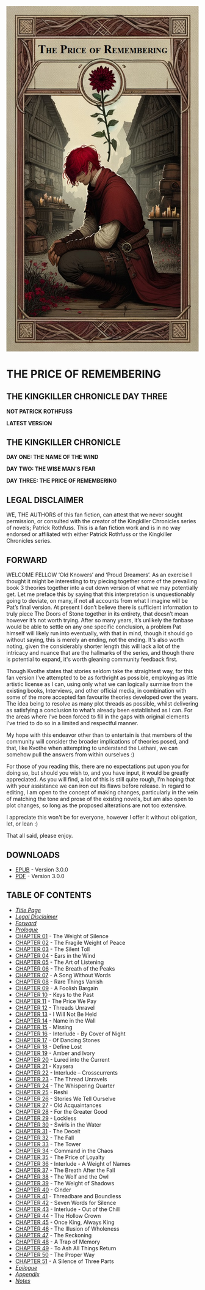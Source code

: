 ![THE PRICE OF REMEMBERING](book/images/cover.jpg)

# THE PRICE OF REMEMBERING

## THE KINGKILLER CHRONICLE DAY THREE

**NOT PATRICK ROTHFUSS**

**LATEST VERSION**

## THE KINGKILLER CHRONICLE

**DAY ONE: THE NAME OF THE WIND**

**DAY TWO: THE WISE MAN'S FEAR**

**DAY THREE: THE PRICE OF REMEMBERING**

## LEGAL DISCLAIMER

WE, THE AUTHORS of this fan fiction, can attest that we never sought permission, or consulted with the creator of the Kingkiller Chronicles series of novels; Patrick Rothfuss. This is a fan fiction work and is in no way endorsed or affiliated with either Patrick Rothfuss or the Kingkiller Chronicles series.

## FORWARD

WELCOME FELLOW ‘Old Knowers’ and ‘Proud Dreamers’. As an exercise I thought it might be interesting to try piecing together some of the prevailing book 3 theories together into a cut down version of what we may potentially get. Let me preface this by saying that this interpretation is unquestionably going to deviate, on many, if not all accounts from what I imagine will be Pat’s final version. At present I don’t believe there is sufficient information to truly piece The Doors of Stone together in its entirety, that doesn’t mean however it’s not worth trying. After so many years, it’s unlikely the fanbase would be able to settle on any one specific conclusion, a problem Pat himself will likely run into eventually, with that in mind, though it should go without saying, this is merely an ending, not the ending. It's also worth noting, given the considerably shorter length this will lack a lot of the intricacy and nuance that are the hallmarks of the series, and though there is potential to expand, it's worth gleaning community feedback first.

Though Kvothe states that stories seldom take the straightest way, for this fan version I’ve attempted to be as forthright as possible, employing as little artistic license as I can, using only what we can logically surmise from the existing books, Interviews, and other official media, in combination with some of the more accepted fan favourite theories developed over the years. The idea being to resolve as many plot threads as possible, whilst delivering as satisfying a conclusion to what’s already been established as I can. For the areas where I’ve been forced to fill in the gaps with original elements I’ve tried to do so in a limited and respectful manner.

My hope with this endeavor other than to entertain is that members of the community will consider the broader implications of theories posed, and that, like Kvothe when attempting to understand the Lethani, we can somehow pull the answers from within ourselves :)

For those of you reading this, there are no expectations put upon you for doing so, but should you wish to, and you have input, it would be greatly appreciated. As you will find, a lot of this is still quite rough, I’m hoping that with your assistance we can iron out its flaws before release. In regard to editing, I am open to the concept of making changes, particularly in the vein of matching the tone and prose of the existing novels, but am also open to plot changes, so long as the proposed alterations are not too extensive.

I appreciate this won't be for everyone, however I offer it without obligation, let, or lean :)

That all said, please enjoy.

## DOWNLOADS

* [EPUB](../../releases/download/v3.0.0/The.Price.of.Remembering.-.The.Kingkiller.Chronicle.-.Day.Three.-.V3.epub) - Version 3.0.0
* [PDF](../../releases/download/v3.0.0/The.Price.of.Remembering.-.The.Kingkiller.Chronicle.-.Day.Three.-.V3.pdf) - Version 3.0.0

## TABLE OF CONTENTS

* [*Title Page*](#the-price-of-remembering)
* [*Legal Disclaimer*](#legal-disclaimer)
* [*Forward*](#forward)
* [*Prologue*](book/Prologue.md)
* [CHAPTER 01](book/CHAPTER_01.md) - The Weight of Silence
* [CHAPTER 02](book/CHAPTER_02.md) - The Fragile Weight of Peace
* [CHAPTER 03](book/CHAPTER_03.md) - The Silent Toll
* [CHAPTER 04](book/CHAPTER_04.md) - Ears in the Wind
* [CHAPTER 05](book/CHAPTER_05.md) - The Art of Listening
* [CHAPTER 06](book/CHAPTER_06.md) - The Breath of the Peaks
* [CHAPTER 07](book/CHAPTER_07.md) - A Song Without Words
* [CHAPTER 08](book/CHAPTER_08.md) - Rare Things Vanish
* [CHAPTER 09](book/CHAPTER_09.md) - A Foolish Bargain
* [CHAPTER 10](book/CHAPTER_10.md) - Keys to the Past
* [CHAPTER 11](book/CHAPTER_11.md) - The Price We Pay
* [CHAPTER 12](book/CHAPTER_12.md) - Threads Unravel
* [CHAPTER 13](book/CHAPTER_13.md) - I Will Not Be Held
* [CHAPTER 14](book/CHAPTER_14.md) - Name in the Wall
* [CHAPTER 15](book/CHAPTER_15.md) - Missing
* [CHAPTER 16](book/CHAPTER_16.md) - Interlude - By Cover of Night
* [CHAPTER 17](book/CHAPTER_17.md) - Of Dancing Stones
* [CHAPTER 18](book/CHAPTER_18.md) - Define Lost
* [CHAPTER 19](book/CHAPTER_19.md) - Amber and Ivory
* [CHAPTER 20](book/CHAPTER_20.md) - Lured into the Current
* [CHAPTER 21](book/CHAPTER_21.md) - Kaysera
* [CHAPTER 22](book/CHAPTER_22.md) - Interlude – Crosscurrents
* [CHAPTER 23](book/CHAPTER_23.md) - The Thread Unravels
* [CHAPTER 24](book/CHAPTER_24.md) - The Whispering Quarter
* [CHAPTER 25](book/CHAPTER_25.md) - Reshi
* [CHAPTER 26](book/CHAPTER_26.md) - Stories We Tell Ourselve
* [CHAPTER 27](book/CHAPTER_27.md) - Old Acquaintances
* [CHAPTER 28](book/CHAPTER_28.md) - For the Greater Good
* [CHAPTER 29](book/CHAPTER_29.md) - Lockless
* [CHAPTER 30](book/CHAPTER_30.md) - Swirls in the Water
* [CHAPTER 31](book/CHAPTER_31.md) - The Deceit
* [CHAPTER 32](book/CHAPTER_32.md) - The Fall
* [CHAPTER 33](book/CHAPTER_33.md) - The Tower
* [CHAPTER 34](book/CHAPTER_34.md) - Command in the Chaos
* [CHAPTER 35](book/CHAPTER_35.md) - The Price of Loyalty
* [CHAPTER 36](book/CHAPTER_36.md) - Interlude - A Weight of Names
* [CHAPTER 37](book/CHAPTER_37.md) - The Breath After the Fall
* [CHAPTER 38](book/CHAPTER_38.md) - The Wolf and the Owl
* [CHAPTER 39](book/CHAPTER_39.md) - The Weight of Shadows
* [CHAPTER 40](book/CHAPTER_40.md) - Cinder
* [CHAPTER 41](book/CHAPTER_41.md) - Threadbare and Boundless
* [CHAPTER 42](book/CHAPTER_42.md) - Seven Words for Silence
* [CHAPTER 43](book/CHAPTER_43.md) - Interlude - Out of the Chill
* [CHAPTER 44](book/CHAPTER_44.md) - The Hollow Crown
* [CHAPTER 45](book/CHAPTER_45.md) - Once King, Always King
* [CHAPTER 46](book/CHAPTER_46.md) - The Illusion of Wholeness
* [CHAPTER 47](book/CHAPTER_47.md) - The Reckoning
* [CHAPTER 48](book/CHAPTER_48.md) - A Trap of Memory
* [CHAPTER 49](book/CHAPTER_49.md) - To Ash All Things Return
* [CHAPTER 50](book/CHAPTER_50.md) - The Proper Way
* [CHAPTER 51](book/CHAPTER_51.md) - A Silence of Three Parts
* [*Epilogue*](book/Epilogue.md)
* [*Appendix*](book/Appendix.md)
* [*Notes*](book/Notes.md)
